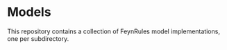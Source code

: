 # Models
This repository contains a collection of FeynRules model implementations, one per subdirectory.

